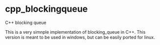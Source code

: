 cpp_blockingqueue
=================

C++ blocking queue


This is a very simnple implementation of blocking_queue in C++.
This version is meant to be used in windows, but can be easily ported for linux.
